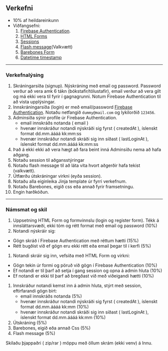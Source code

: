 ## Verkefni 
- 10% af heildareinkunn
- Viðfangsefni:
  1. [Firebase Authentication](https://firebase.google.com/products/auth?gclid=Cj0KCQiAveebBhD_ARIsAFaAvrEtvE57H2m6H_lRneDW80cc-iUJLxlzvZRbKca57QR-9vnX0QwBLVwaAug8EALw_wcB&gclsrc=aw.ds).
  1. [HTML Forms](https://www.w3schools.com/html/html_forms.asp) 
  1. [Sessions](https://github.com/vefthroun/kennarar/tree/main/Namsefni/5-Cookies%26Sessions)
  1. [Flash message](https://flask.palletsprojects.com/en/2.2.x/patterns/flashing/)(Valkvætt)
  1. [Barebones Form](https://acahir.github.io/Barebones/?)
  1. [Datetime timestamp](https://www.programiz.com/python-programming/datetime/timestamp-datetime)
  <!-- 1. Tek út WTForm haust '23 vegna tímaskorts -->
   
  
---

### Verkefnalýsing
1. Skráningarsíða (signup).  Nýskráning með email og password.  Password verður að vera amk 6 tákn (bókstafir/tölustafir), email verður að vera gilt og má ekki vera til fyrir í gagnagrunni.  Notum Firebase Authentication til að vista upplýsingar.
1. Innskráningarsíða (login) er með email/password [Firebase Authentication](https://github.com/nhorvath/Pyrebase4#authentication). Notaðu netfangið `dummy@mail.com` og lykilorðið `123456`.
1. Adminsíða sýnir profile úr Firebase Authentication.
    - email innskráðs notanda ( email )
    - hvenær innskráður notandi nýskráði sig fyrst ( createdAt ), íslenskt format dd.mm.áááá kk:mm:ss
    - hvenær innskráður notandi skráði sig inn síðast ( lastLoginAt ), íslenskt format dd.mm.áááá kk:mm:ss
1. Það á ekki ekki að vera hægt að fara beint inná Adminsíðu nema að hafa aðgang.
1. Notaðu session til aðgansstýringar 
1. Notaðu flash message til að láta vita hvort aðgerðir hafa tekist (valkvætt).
1. Útfærðu útskráningar virkni (eyða session).
1. Notaðu alla eiginleika Jinja template úr fyrri verkefnum.
1. Notaðu Barebones, eigið css eða annað fyrir framsetningu. 
1. Engin harðkóðun.

---

### Námsmat og skil

1. Uppsetning HTML Form og formvinnslu (login og register form). Tékk á innsláttarsvæði, ekki tóm og rétt format með email og password (10%)
1. Notandi nýskráir sig:
  - Gögn skráð í Firebase Authentication með réttum hætti (15%)
  - Rétt bugðist við ef gögn eru ekki rétt eða email þegar til í kerfi  (5%)
1. Notandi skráir sig inn, vefsíða með HTML Form og virkni:
  - Gögn tekin úr formi og pöruð við gögn í Firebase Authentication (10%)
  - Ef notandi er til þarf að setja í gang session og opna á admin hluta (10%)
  - Ef notandi er ekki til þarf að bregðast við með viðeigandi hætti (10%)
1. Innskráður notandi kemst inn á admin hluta, stýrt með session, eftirfarandi gögn birt:
    - email innskráðs notanda  (5%)
    - hvenær innskráður notandi nýskráði sig fyrst ( createdAt ), íslenskt format dd.mm.áááá kk:mm  (10%)
    - hvenær innskráður notandi skráði sig inn síðast ( lastLoginAt ), íslenskt format dd.mm.áááá kk:mm  (10%)
1. Útskráning (5%)
1. Barebones, eigið eða annað Css (5%)
1. Flash message (5%)

Skilaðu þjappaðri ( zip/rar ) möppu með öllum skrám (ekki venv) á Innu.